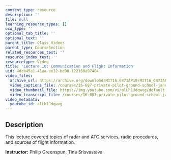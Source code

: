 ```yaml
---
content_type: resource
description: ''
file: null
learning_resource_types: []
ocw_type: ''
optional_tab_title: ''
optional_text: ''
parent_title: Class Videos
parent_type: CourseSection
related_resources_text: ''
resource_index_text: ''
resourcetype: Video
title: 'Lecture 10: Communication and Flight Information'
uid: 4dcb45a1-41aa-ee12-bd90-122160a97404
video_files:
  archive_url: https://archive.org/download/MIT16.687IAP19/MIT16_687IAP19_lec10_300k.mp4
  video_captions_file: /courses/16-687-private-pilot-ground-school-january-iap-2019/e6a025149cf354d3bbf55fff26b14a93_alLh1Jdqwvg.vtt
  video_thumbnail_file: https://img.youtube.com/vi/alLh1Jdqwvg/default.jpg
  video_transcript_file: /courses/16-687-private-pilot-ground-school-january-iap-2019/247672a4af8522b03a278a0daaa9998e_alLh1Jdqwvg.pdf
video_metadata:
  youtube_id: alLh1Jdqwvg
---
```


Description
-----------

This lecture covered topics of radar and ATC services, radio procedures, and sources of flight information.

**Instructor:** Philip Greenspun, Tina Srisvastava